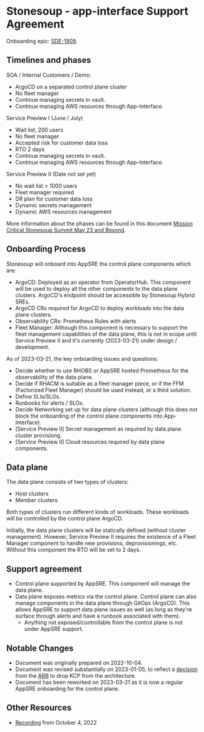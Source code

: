 # Stonesoup - app-interface Support Agreement

Onboarding epic: [SDE-1909](https://issues.redhat.com/browse/SDE-1909).

## Timelines and phases

SOA / Internal Customers / Demo:
- ArgoCD on a separated control plane cluster
- No fleet manager
- Continue managing secrets in vault.
- Continue managing AWS resources through App-Interface.

Service Preview I (June / July)
- Wait list, 200 users
- No fleet manager
- Accepted risk for customer data loss
- RTO 2 days
- Continue managing secrets in vault.
- Continue managing AWS resources through App-Interface.

Service Preview II (Date not set yet)
- No wait list > 1000 users
- Fleet manager required
- DR plan for customer data loss
- Dynamic secrets management
- Dynamic AWS resources management

More information about the phases can be found in this document [Mission Critical Stonesoup Summit May 23 and Beyond](https://docs.google.com/document/d/1Hjm5NPVUqwGrKbSq2GFdguYg7fEk_Rls4NU9b9A-ol4/edit#heading=h.g77075lsklqc).

## Onboarding Process

Stonesoup will onboard into AppSRE the control plane components which are:

- ArgoCD: Deployed as an operator from OperatorHub. This component will be used to deploy all the other components to the data plane clusters. ArgoCD's endpoint should be accessible by Stonesoup Hybrid SREs.
- ArgoCD CRs required for ArgoCD to deploy workloads into the data plane clusters.
- Observability CRs: Prometheus Rules with alerts
- Fleet Manager: Although this component is necessary to support the fleet management capabilities of the data plane, this is not in scope until Service Preview II and it's currently (2023-03-21) under design / development.

As of 2023-03-21, the key onboarding issues and questions:
- Decide whether to use RHOBS or AppSRE hosted Prometheus for the observability of the data plane.
- Decide if RHACM is suitable as a fleet manager piece, or if the FFM (Factorized Fleet Manager) should be used instead, or a third solution.
- Define SLIs/SLOs.
- Runbooks for alerts / SLOs.
- Decide Networking set up for data plane clusters (although this does not block the onboarding of the control plane components into App-Interface).
- [Service Preview II] Secret management as required by data plane cluster provisiong.
- [Service Preview II] Cloud resources required by data plane components.

## Data plane

The data plane consists of two types of clusters:

- Host clusters
- Member clusters

Both types of clusters run different kinds of workloads. These workloads will be controlled by the control plane ArgoCD.

Initially, the data plane clusters will be statically defined (without cluster management). However, Service Preview II requires the existence of a Fleet Manager component to handle new provisions, deprovisionings, etc. Without this component the RTO will be set to 2 days.

## Support agreement

- Control plane supported by AppSRE. This component will manage the data plane.
- Data plane exposes metrics via the control plane. Control plane can also manage components in the data plane through GitOps (ArgoCD). This allows AppSRE to support data plane issues as well (as long as they're surface through alerts and have a runbook associated with them).
  - Anything not exposed/controllable from the control plane is not under AppSRE support.

## Notable Changes

* Document was originally prepared on 2022-10-04.
* Document was revised substantially on 2023-01-05, to reflect a [decision](https://docs.google.com/document/d/1ONrBWVlbdGZIIEanEtiUP3daUCKmrGgehk2VtPhN-Mk/edit) from the [ARB](https://source.redhat.com/departments/products_and_global_engineering/oo_cto/red_hat_office_of_the_cto_wiki/architecture_review_board_arb) to drop KCP from the
architecture.
* Document has been reworked on 2023-03-21 as it is now a regular AppSRE onboarding for the control plane.

## Other Resources

* [Recording](https://drive.google.com/file/d/1WpyX05WNji3aFiO7rchR6sVENcbM1Ct-/view) from October 4, 2022
